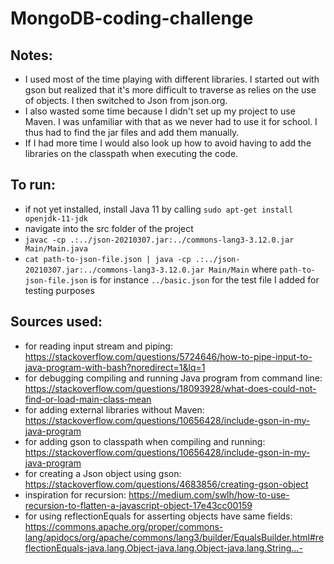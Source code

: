 # MongoDB-coding-challenge

## Notes:
- I used most of the time playing with different libraries. I started out with gson but realized that
it's more difficult to traverse as relies on the use of objects. I then switched to Json from json.org.
- I also wasted some time because I didn't set up my project to use Maven. I was unfamiliar with that as
we never had to use it for school. I thus had to find the jar files and add them manually.
- If I had more time I would also look up how to avoid having to add the libraries on the classpath when
executing the code.

## To run:
- if not yet installed, install Java 11 by calling `sudo apt-get install openjdk-11-jdk`
- navigate into the src folder of the project
- `javac -cp .:../json-20210307.jar:../commons-lang3-3.12.0.jar Main/Main.java`
- `cat path-to-json-file.json | java -cp .:../json-20210307.jar:../commons-lang3-3.12.0.jar Main/Main`
where `path-to-json-file.json` is for instance `../basic.json` for the test file I added
for testing purposes

## Sources used:
- for reading input stream and piping: https://stackoverflow.com/questions/5724646/how-to-pipe-input-to-java-program-with-bash?noredirect=1&lq=1
- for debugging compiling and running Java program from command line: https://stackoverflow.com/questions/18093928/what-does-could-not-find-or-load-main-class-mean
- for adding external libraries without Maven: https://stackoverflow.com/questions/10656428/include-gson-in-my-java-program
- for adding gson to classpath when compiling and running: https://stackoverflow.com/questions/10656428/include-gson-in-my-java-program
- for creating a Json object using gson: https://stackoverflow.com/questions/4683856/creating-gson-object
- inspiration for recursion: https://medium.com/swlh/how-to-use-recursion-to-flatten-a-javascript-object-17e43cc00159
- for using reflectionEquals for asserting objects have same fields: https://commons.apache.org/proper/commons-lang/apidocs/org/apache/commons/lang3/builder/EqualsBuilder.html#reflectionEquals-java.lang.Object-java.lang.Object-java.lang.String...-